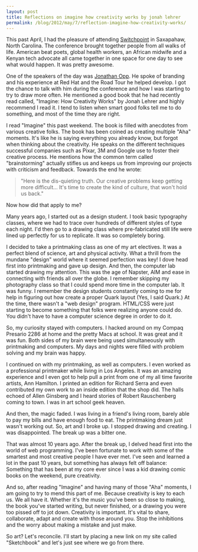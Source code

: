 ```yaml
---
layout: post
title: Reflections on imagine how creativity works by jonah lehrer
permalink: /blog/2012/may/7/reflection-imagine-how-creativity-works/
---
```


This past April, I had the pleasure of attending [Switchpoint](http://www.switchpointideas.com/) in Saxapahaw, North Carolina. The conference brought together people from all walks of life. American beat poets, global health workers, an African midwife and a Kenyan tech advocate all came together in one space for one day to see what would happen. It was pretty awesome.

One of the speakers of the day was [Jonathan Opp](http://appliedpoetics.com/). He spoke of branding and his experience at Red Hat and the Road Tour he helped develop. I got the chance to talk with him during the conference and how I was starting to try to draw more often. He mentioned a good book that he had recently read called, "Imagine: How Creativity Works" by Jonah Lehrer and highly recommend I read it. I tend to listen when smart good folks tell me to do something, and most of the time they are right.

I read "Imagine" this past weekend. The book is filled with anecdotes from various creative folks. The book has been coined as creating multiple "Aha" moments. It's like he is saying everything you already know, but forgot when thinking about the creativity. He speaks on the different techniques successful companies such as Pixar, 3M and Google use to foster their creative process. He mentions how the common term called "brainstorming" actually stifles us and keeps us from improving our projects with criticism and feedback. Towards the end he wrote:

> "Here is the dis-quieting truth. Our creative problems keep getting more difficult... It's time to create the kind of culture, that won't hold us back."

Now how did that apply to me?

Many years ago, I started out as a design student. I took basic typography classes, where we had to trace over hundreds of different styles of type each night. I'd then go to a drawing class where pre-fabricated still life were lined up perfectly for us to replicate.
It was so completely boring.

I decided to take a printmaking class as one of my art electives. It was a perfect blend of science, art and physical activity. What a thrill from the mundane "design" world where it seemed perfection was key! I dove head first into printmaking and gave up design.
And then, the computer lab started drawing my attention. This was the age of Napster, AIM and ease in connecting with friends all over the globe. I remember skipping my photography class so that I could spend more time in the computer lab. It was funny. I remember the design students constantly coming to me for help in figuring out how create a proper Quark layout (Yes, I said Quark.) At the time, there wasn't a "web design" program. HTML/CSS were just starting to become something that folks were realizing anyone could do. You didn't have to have a computer science degree in order to do it.

So, my curiosity stayed with computers. I hacked around on my Compaq Presario 2286 at home and the pretty Macs at school. It was great and it was fun. Both sides of my brain were being used simultaneously with printmaking and computers. My days and nights were filled with problem solving and my brain was happy.

I continued on with my printmaking, as well as computers. I even worked as a professional printmaker while living in Los Angeles. It was an amazing experience and I even got to help pull a print from one of my all time favorite artists, Ann Hamilton. I printed an edition for Richard Serra and even contributed my own work to an inside edition that the shop did. The halls echoed of Allen Ginsberg and I heard stories of Robert Rauschenberg coming to town. I was in art school geek heaven.

And then, the magic faded. I was living in a friend's living room, barely able to pay my bills and have enough food to eat. The printmaking dream just wasn't working out. So, art and I broke up. I stopped drawing and creating. I was disappointed. The break up was a bitter one.

That was almost 10 years ago. After the break up, I delved head first into the world of web programming. I've been fortunate to work with some of the smartest and most creative people I have ever met. I've seen and learned a lot in the past 10 years, but something has always felt off balance: Something that has been at my core ever since I was a kid drawing comic books on the weekend, pure creativity.

And so, after reading "Imagine" and having many of those "Aha" moments, I am going to try to mend this part of me. Because creativity is key to each us. We all have it. Whether it's the music you've been so close to making, the book you've started writing, but never finished, or a drawing you were too pissed off to jot down. Creativity is important. It's vital to share, collaborate, adapt and create with those around you. Stop the inhibitions and the worry about making a mistake and just make.

So art? Let's reconcile. I'll start by placing a new link on my site called "Sketchbook" and let's just see where we go from there.
